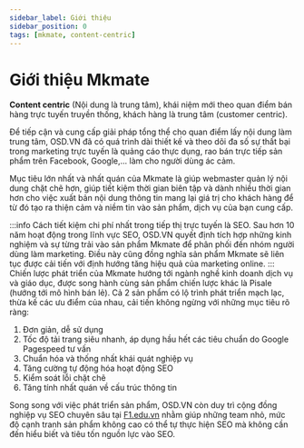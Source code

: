 ```yaml
---
sidebar_label: Giới thiệu
sidebar_position: 0
tags: [mkmate, content-centric]
---
```


# Giới thiệu Mkmate
**Content centric** (Nội dung là trung tâm), khái niệm mới theo quan điểm bán hàng trực tuyến truyền thống, khách hàng là trung tâm (customer centric). 

Để tiếp cận và cung cấp giải pháp tổng thể cho quan điểm lấy nội dung làm trung tâm, OSD.VN đã có quá trình dài thiết kế và theo dõi đa số sự thất bại trong marketing trực tuyến là quảng cáo thực dụng, rao bán trực tiếp sản phẩm trên Facebook, Google,... làm cho người dùng ác cảm.

Mục tiêu lớn nhất và nhất quán của Mkmate là giúp webmaster quản lý nội dung chặt chẽ hơn, giúp tiết kiệm thời gian biên tập và dành nhiều thời gian hơn cho việc xuất bản nội dung thông tin mang lại giá trị cho khách hàng để từ đó tạo ra thiện cảm và niềm tin vào sản phẩm, dịch vụ của bạn cung cấp.

:::info
Cách tiết kiệm chi phí nhất trong tiếp thị trực tuyến là SEO. Sau hơn 10 năm hoạt động trong lĩnh vực SEO, OSD.VN quyết định tích hợp những kinh nghiệm và sự từng trải vào sản phẩm Mkmate để phân phối đến nhóm người dùng làm marketing. Điều này cũng đồng nghĩa sản phẩm Mkmate sẽ liên tục được cải tiến với định hướng tăng hiệu quả của marketing online.
:::
Chiến lược phát triển của Mkmate hướng tới ngành nghề kinh doanh dịch vụ và giáo dục, được song hành cùng sản phẩm chiến lược khác là Pisale (hướng tới mô hình bán lẻ). Cả 2 sản phẩm có lộ trình phát triển mạch lạc, thừa kế các ưu điểm của nhau, cải tiến không ngừng với những mục tiêu rõ ràng:

1. Đơn giản, dễ sử dụng
2. Tốc độ tải trang siêu nhanh, áp dụng hầu hết các tiêu chuẩn do Google Pagespeed tư vấn
3. Chuẩn hóa và thống nhất khái quát nghiệp vụ
4. Tăng cường tự động hóa hoạt động SEO
5. Kiểm soát lỗi chặt chẽ
6. Tăng tính nhất quán về cấu trúc thông tin

Song song với việc phát triển sản phẩm, OSD.VN còn duy trì cộng đồng nghiệp vụ SEO chuyên sâu tại [F1.edu.vn](https://f1.edu.vn) nhằm giúp những team nhỏ, mức độ cạnh tranh sản phẩm không cao có thể tự thực hiện SEO mà không cần đến hiểu biết và tiêu tốn nguồn lực vào SEO.
